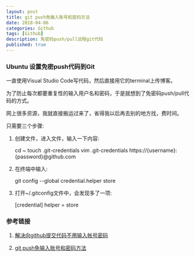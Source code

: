 ```yaml
---
layout: post
title: git push免输入账号和密码方法
date: 2018-04-06
categories: Github
tags: [Github]
description: 免密码push/pull远程git代码
published: true
---
```


### Ubuntu 设置免密push代码到Git

一直使用Visual Studio Code写代码，然后直接用它的terminal上传博客。

为了防止每次都要重复性的输入用户名和密码，于是就想到了免密码push/pull代码的方式。

网上很多资源，我就直接搬运过来了，省得我以后再去别的地方找，费时间。

只需要三个步骤: 

1. 创建文件，进入文件，输入一下内容:

    cd ~
    touch .git-credentials
    vim .git-credentials
    https://{username}:{password}@github.com

2. 在终端中输入:

    git config --global credential.helper store

3. 打开~/.gitconfig文件中，会发现多了一项:

    [credential]
    helper = store

### 参考链接

1. <a href="https://segmentfault.com/a/1190000008435592">解决向github提交代码不用输入帐号密码</a>

2. <a href="http://www.cnblogs.com/zhonghuasong/p/5975952.html">git push免输入账号和密码方法</a>